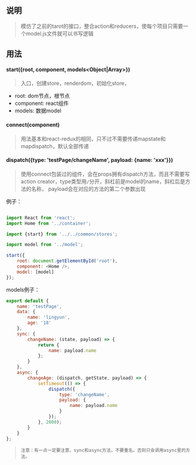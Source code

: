 ## 说明

> 模仿了之前的tarot的接口，整合action和reducers，使每个项目只需要一个model.js文件就可以书写逻辑

## 用法

#### start({root<docEle>, component<ReactElement>, models<Object|Array>})
> 入口，创建store，renderdom，初始化store，

- root: dom节点，根节点
- component: react组件
- models: 数据model

#### connect(component<React Component>)
> 用法基本和react-redux的相同，只不过不需要传递mapstate和mapdispatch，默认全部传递

#### dispatch({type: 'testPage/changeName', payload: {name: 'xxx'}})

> 使用connect包装过的组件，会在props拥有dispatch方法，而且不需要写action creator，type类型用`/`分开，斜杠前是model的name，斜杠后是方法的名称， payload会在对应的方法的第二个参数出现




例子：
```javascript

import React from 'react';
import Home from '../container';

import {start} from '../../common/stores';

import model from '../model';

start({
	root: document.getElementById('root'),
	component: <Home />,
	model: [model]
});

```



models例子：
```javascript
export default {
	name: 'testPage',
	data: {
		name: 'lingyun',
		age: '18'
	},
	sync: {
		changeName: (state, payload) => {
			return {
				name: payload.name
			};
		}
	},
	async: {
		changeAge: (dispatch, getState, payload) => {
			setTimeout(() => {
				dispatch({
					type: 'changeName',
					payload: {
						name: payload.name
					}
				});
			}, 2000);
		}
	}
};

```

> `注意：有一点一定要注意，sync和async方法，不要重名，否则只会调用async里的方法。`
